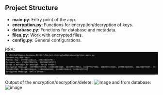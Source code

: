 ## Project Structure

- **main.py**: Entry point of the app.
- **encryption.py**: Functions for encryption/decryption of keys.
- **database.py**: Functions for database and metadata.
- **files.py**: Work with encrypted files.
- **config.py**: General configurations.

RSA: ![alt text](image.png)

Output of the encryption/decryption/delete: ![image](https://github.com/user-attachments/assets/b1433eb1-a1b0-4d1f-8b16-295472ff8c7d)
and from database: ![image](https://github.com/user-attachments/assets/82670063-dc65-44ae-9014-fb7ee4ffab58)



